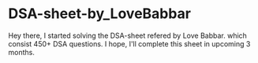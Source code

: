 # DSA-sheet-by_LoveBabbar

Hey there,
    I started solving the DSA-sheet refered by Love Babbar. which consist 450+ DSA questions. I hope, I'll complete this sheet in upcoming 3 months. 
